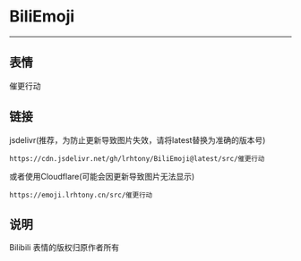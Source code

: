 # BiliEmoji
---
## 表情
催更行动
## 链接
jsdelivr(推荐，为防止更新导致图片失效，请将latest替换为准确的版本号)
```
https://cdn.jsdelivr.net/gh/lrhtony/BiliEmoji@latest/src/催更行动
```
或者使用Cloudflare(可能会因更新导致图片无法显示)
```
https://emoji.lrhtony.cn/src/催更行动
```
## 说明
Bilibili 表情的版权归原作者所有
